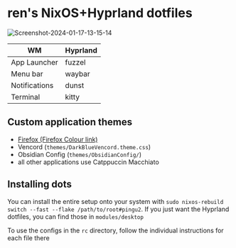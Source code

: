 # ren's NixOS+Hyprland dotfiles

![Screenshot-2024-01-17-13-15-14](https://redpengu.in/assets/images/nixdots.png)

|WM|Hyprland|
|---|-----|
|App Launcher|fuzzel|
|Menu bar|waybar|
|Notifications|dunst|
|Terminal|kitty|

## Custom application themes

- [Firefox (Firefox Colour link)](https://color.firefox.com/?theme=XQAAAAI5AQAAAAAAAABBKYhm849SCia3ftKEGccwS-xMDPr07qaHbYNzVWm9pdZWuSbUxoTOwv_PHaC7hs1paoxg9q2vdsZDln5DctMZmmL1UI1JbR4fWnRJS8bfXxdFI48Kct99Z2HeyLd4RKyMcqENeGj7h1bTVwywo7YctWkf0QG_by_q8A-fl6feqavHyJYnLkzilrKgKzMKf9sEkID6FBfsZ8XoItKsGlTc3EkRAUiRMj3DMHCo3kmkmI_BoStBv1TXG1x6g_8KQ4AA)
- Vencord (`themes/DarkBlueVencord.theme.css`)
- Obsidian Config (`themes/ObsidianConfig/`)
- all other applications use Catppuccin Macchiato

## Installing dots

You can install the entire setup onto your system with `sudo nixos-rebuild switch --fast --flake /path/to/root#pingu2`. If you just want the Hyprland dotfiles, you can find those in `modules/desktop`

To use the configs in the `rc` directory, follow the individual instructions for each file there
